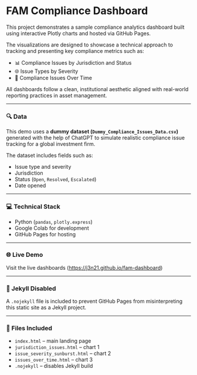 # FAM Compliance Dashboard

This project demonstrates a sample compliance analytics dashboard built using interactive Plotly charts and hosted via GitHub Pages.

The visualizations are designed to showcase a technical approach to tracking and presenting key compliance metrics such as:

- 📊 Compliance Issues by Jurisdiction and Status  
- 🌐 Issue Types by Severity  
- 📅 Compliance Issues Over Time

All dashboards follow a clean, institutional aesthetic aligned with real-world reporting practices in asset management.

---

### 🔍 Data

This demo uses a **dummy dataset (`Dummy_Compliance_Issues_Data.csv`)** generated with the help of ChatGPT to simulate realistic compliance issue tracking for a global investment firm.

The dataset includes fields such as:
- Issue type and severity
- Jurisdiction
- Status (`Open`, `Resolved`, `Escalated`)
- Date opened

---

### 💻 Technical Stack

- Python (`pandas`, `plotly.express`)
- Google Colab for development
- GitHub Pages for hosting

---

### 🌐 Live Demo

Visit the live dashboards (https://j3n21.github.io/fam-dashboard) 

---

### 🚫 Jekyll Disabled

A `.nojekyll` file is included to prevent GitHub Pages from misinterpreting this static site as a Jekyll project.

---

### 📁 Files Included

- `index.html` – main landing page
- `jurisdiction_issues.html` – chart 1
- `issue_severity_sunburst.html` – chart 2
- `issues_over_time.html` – chart 3
- `.nojekyll` – disables Jekyll build
